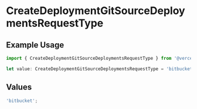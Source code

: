# CreateDeploymentGitSourceDeploymentsRequestType

## Example Usage

```typescript
import { CreateDeploymentGitSourceDeploymentsRequestType } from '@vercel/client/models/operations';

let value: CreateDeploymentGitSourceDeploymentsRequestType = 'bitbucket';
```

## Values

```typescript
'bitbucket';
```
